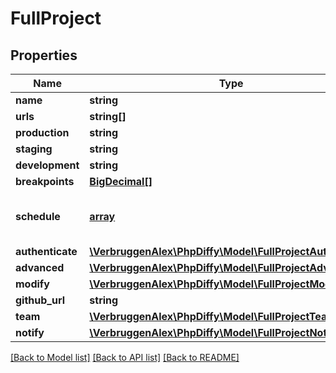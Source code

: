 # FullProject

## Properties
Name | Type | Description | Notes
------------ | ------------- | ------------- | -------------
**name** | **string** | Name. | [optional] 
**urls** | **string[]** |  | [optional] 
**production** | **string** |  | [optional] 
**staging** | **string** |  | [optional] 
**development** | **string** |  | [optional] 
**breakpoints** | [**BigDecimal[]**](BigDecimal.md) |  | [optional] 
**schedule** | [**array**](array.md) | Example: [ mon:true, tue:false ... ] | [optional] 
**authenticate** | [**\VerbruggenAlex\PhpDiffy\Model\FullProjectAuthenticate**](FullProjectAuthenticate.md) |  | [optional] 
**advanced** | [**\VerbruggenAlex\PhpDiffy\Model\FullProjectAdvanced**](FullProjectAdvanced.md) |  | [optional] 
**modify** | [**\VerbruggenAlex\PhpDiffy\Model\FullProjectModify**](FullProjectModify.md) |  | [optional] 
**github_url** | **string** |  | [optional] 
**team** | [**\VerbruggenAlex\PhpDiffy\Model\FullProjectTeam[]**](FullProjectTeam.md) |  | [optional] 
**notify** | [**\VerbruggenAlex\PhpDiffy\Model\FullProjectNotify**](FullProjectNotify.md) |  | [optional] 

[[Back to Model list]](../README.md#documentation-for-models) [[Back to API list]](../README.md#documentation-for-api-endpoints) [[Back to README]](../README.md)

